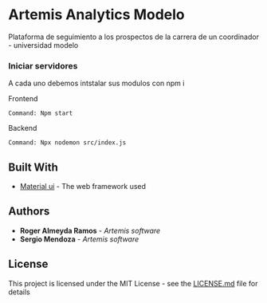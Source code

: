 # Artemis Analytics Modelo

Plataforma de seguimiento a los prospectos de la carrera de un coordinador - universidad modelo

### Iniciar servidores

A cada uno debemos intstalar sus modulos con npm i

Frontend

```
Command: Npm start
```

Backend

```
Command: Npx nodemon src/index.js
```

## Built With

* [Material ui](https://material-ui.com/) - The web framework used

## Authors

* **Roger Almeyda Ramos** - *Artemis software* 
* **Sergio Mendoza** - *Artemis software*

## License

This project is licensed under the MIT License - see the [LICENSE.md](LICENSE.md) file for details


